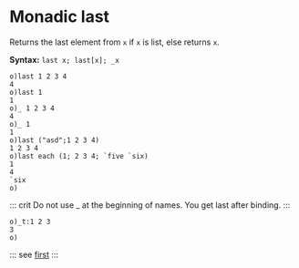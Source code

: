 # Monadic last

Returns the last element from `x` if `x` is list, else returns `x`.

**Syntax:** ```last x; last[x]; _x```

```o
o)last 1 2 3 4
4
o)last 1
1
o)_ 1 2 3 4
4
o)_ 1
1
o)last ("asd";1 2 3 4)
1 2 3 4
o)last each (1; 2 3 4; `five `six)
1
4
`six
o)
```

::: crit
Do not use _ at the beginning of names. You get last after binding.
:::

```o
o)_t:1 2 3
3
o)
```


::: see
[first](/verbs/list/first.md)
:::
